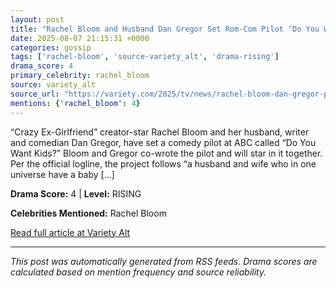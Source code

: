 ```yaml
---
layout: post
title: "Rachel Bloom and Husband Dan Gregor Set Rom-Com Pilot ‘Do You Want Kids?’ at ABC as Co-Creators and Stars"
date: 2025-08-07 21:15:31 +0000
categories: gossip
tags: ['rachel-bloom', 'source-variety_alt', 'drama-rising']
drama_score: 4
primary_celebrity: rachel_bloom
source: variety_alt
source_url: "https://variety.com/2025/tv/news/rachel-bloom-dan-gregor-pilot-do-you-want-kids-abc-1236482023/"
mentions: {'rachel_bloom': 4}
---
```


&#8220;Crazy Ex-Girlfriend&#8221; creator-star Rachel Bloom and her husband, writer and comedian Dan Gregor, have set a comedy pilot at ABC called &#8220;Do You Want Kids?&#8221; Bloom and Gregor co-wrote the pilot and will star in it together. Per the official logline, the project follows &#8220;a husband and wife who in one universe have a baby [&#8230;]

**Drama Score:** 4 | **Level:** RISING

**Celebrities Mentioned:** Rachel Bloom

[Read full article at Variety Alt](https://variety.com/2025/tv/news/rachel-bloom-dan-gregor-pilot-do-you-want-kids-abc-1236482023/)

---
*This post was automatically generated from RSS feeds. Drama scores are calculated based on mention frequency and source reliability.*
